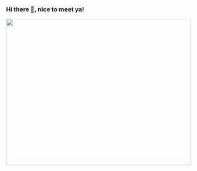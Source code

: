 ### Hi there 👋, nice to meet ya!
<img src="https://media1.giphy.com/media/v1.Y2lkPTc5MGI3NjExaG1ybm1ydWZhZjhtZWVpbTRmZXFrM3Bvc2RrYnFneGJrM2IxMTNldSZlcD12MV9pbnRlcm5hbF9naWZfYnlfaWQmY3Q9Zw/KH2VmpPQ75iPtqhgrx/giphy.gif" width="100%" height="400px">
<!--
**kaavyanannapaneni/kaavyanannapaneni** is a ✨ _special_ ✨ repository because its `README.md` (this file) appears on your GitHub profile.

Here are some ideas to get you started:

- 🔭 I’m currently working on ...
- 🌱 I’m currently learning ...
- 👯 I’m looking to collaborate on ...
- 🤔 I’m looking for help with ...
- 💬 Ask me about ...
- 📫 How to reach me: ...
- 😄 Pronouns: ...
- ⚡ Fun fact: ...
-->

